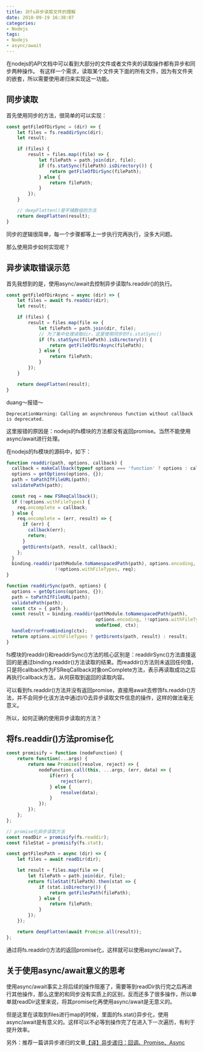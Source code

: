 ```yaml
---
title: 对fs异步读取文件的理解
date: 2018-09-19 16:38:07
categories:
- Nodejs
tags:
- Nodejs
- async/await
---
```

在nodejs的API文档中可以看到大部分的文件或者文件夹的读取操作都有异步和同步两种操作。
有这样一个需求，读取某个文件夹下面的所有文件，因为有文件夹的嵌套，所以需要使用递归来实现这一功能。
<!-- more -->
## 同步读取
首先使用同步的方法，很简单的可以实现：
```javascript
const getFileOfDirSync = (dir) => {
    let files = fs.readdirSync(dir);
    let result;

    if (files) {
        result = files.map((file) => {
            let filePath = path.join(dir, file);
            if (fs.statSync(filePath).isDirectory()) {
                return getFileOfDirSync(filePath);
            } else {
                return filePath;
            }
        });
    }

    // deepFlatten()是平铺数组的方法
    return deepFlatten(result);
}
```
同步的逻辑很简单，每一个步骤都等上一步执行完再执行，没多大问题。

那么使用异步如何实现呢？

## 异步读取错误示范
首先我想到的是，使用async/await去控制异步读取fs.readdir()的执行。
```javascript
const getFileOfDirAsync = async (dir) => {
    let files = await fs.readdir(dir);
    let result;

    if (files) {
        result = files.map(file => {
            let filePath = path.join(dir, file);
            // 为了集中处理读取dir，这里使用同步的fs.statSync()
            if (fs.statSync(filePath).isDirectory()) {
                return getFileOfDirAsync(filePath);
            } else {
                return filePath;
            }
        });
    }

    return deepFlatten(result);
}
```

duang～报错～
```
DeprecationWarning: Calling an asynchronous function without callback is deprecated.
```

这里报错的原因是：nodejs的fs模块的方法都没有返回promise。当然不能使用async/await进行处理。

在nodejs的fs模块的源码中，如下：
```javascript
function readdir(path, options, callback) {
  callback = makeCallback(typeof options === 'function' ? options : callback);
  options = getOptions(options, {});
  path = toPathIfFileURL(path);
  validatePath(path);

  const req = new FSReqCallback();
  if (!options.withFileTypes) {
    req.oncomplete = callback;
  } else {
    req.oncomplete = (err, result) => {
      if (err) {
        callback(err);
        return;
      }
      getDirents(path, result, callback);
    };
  }
  binding.readdir(pathModule.toNamespacedPath(path), options.encoding,
                  !!options.withFileTypes, req);
}

function readdirSync(path, options) {
  options = getOptions(options, {});
  path = toPathIfFileURL(path);
  validatePath(path);
  const ctx = { path };
  const result = binding.readdir(pathModule.toNamespacedPath(path),
                                 options.encoding, !!options.withFileTypes,
                                 undefined, ctx);
  handleErrorFromBinding(ctx);
  return options.withFileTypes ? getDirents(path, result) : result;
}
```
fs模块的readdir()和readdirSync()方法的核心区别是：readdirSync()方法直接返回的是通过binding.readdir()方法读取的结果。而readdir()方法则未返回任何值，只是将callback作为FSReqCallback对象onComplete方法，表示再读取成功之后再执行callback方法，从何获取到返回的读取内容。

可以看到fs.readdir()方法并没有返回promise，直接用await去修饰fs.readdir()方法，并不会同步化该方法中通过I/O去异步读取文件信息的操作，这样的做法毫无意义。

所以，如何正确的使用异步读取的方法？

## 将fs.readdir()方法promise化
```javascript
const promisify = function (nodeFunction) {
    return function(...args) {
        return new Promise((resolve, reject) => {
            nodeFunction.call(this, ...args, (err, data) => {
                if(err) {
                    reject(err);
                } else {
                    resolve(data);
                }
            });
        });
    };
};

// promise化异步读取方法
const readDir = promisify(fs.readdir);
const fileStat = promisify(fs.stat);

const getFilesPath = async (dir) => {
    let files = await readDir(dir);

    let result = files.map(file => {
        let filePath = path.join(dir, file);
        return fileStat(filePath).then(stat => {
            if (stat.isDirectory()) {
                return getFilesPath(filePath);
            } else {
                return filePath;
            }
        });
    });

    return deepFlatten(await Promise.all(result));
};
```

通过将fs.readdir()方法的返回promise化，这样就可以使用async/await了。

## 关于使用async/await意义的思考
使用async/await事实上将后续的操作阻塞了，需要等到readDir执行完之后再进行其他操作，那么这里的和同步没有实质上的区别，反而还多了很多操作，所以单单就readDir这里来说，将其promise化再使用async/await是无意义的。

但是这里在读取到files进行map的时候，里面的fs.stat()异步化，使用async/await是有意义的。这样可以不必等到操作完了在进入下一次遍历，有利于提升效率。

另外：推荐一篇讲异步递归的文章[【译】异步递归：回调、Promise、Async](https://zhuanlan.zhihu.com/p/29534555)